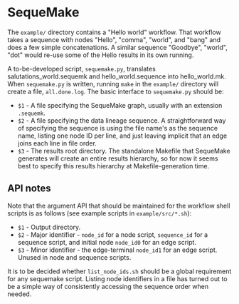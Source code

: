 # SequeMake

The `example/` directory contains a "Hello world" workflow.  That workflow takes a sequence with nodes "Hello", "comma", "world", and "bang" and does a few simple concatenations.  A similar sequence "Goodbye", "world", "dot" would re-use some of the Hello results in its own running.

A to-be-developed script, `sequemake.py`, translates salutations_world.sequemk and hello_world.sequence into hello_world.mk.  When `sequemake.py` is written, running `make` in the `example/` directory will create a file, `all.done.log`.  The basic interface to `sequemake.py` should be:

* `$1` - A file specifying the SequeMake graph, usually with an extension `.sequemk`.
* `$2` - A file specifying the data lineage sequence.  A straightforward way of specifying the sequence is using the file name's as the sequence name, listing one node ID per line, and just leaving implicit that an edge joins each line in file order.
* `$3` - The results root directory.  The standalone Makefile that SequeMake generates will create an entire results hierarchy, so for now it seems best to specify this results hierarchy at Makefile-generation time.


## API notes

Note that the argument API that should be maintained for the workflow shell scripts is as follows (see example scripts in `example/src/*.sh`):

* `$1` - Output directory.
* `$2` - Major identifier - `node_id` for a node script, `sequence_id` for a sequence script, and initial node `node_id0` for an edge script.
* `$3` - Minor identifier - the edge-terminal `node_id1` for an edge script.  Unused in node and sequence scripts.

It is to be decided whether `list_node_ids.sh` should be a global requirement for any sequemake script.  Listing node identifiers in a file has turned out to be a simple way of consistently accessing the sequence order when needed.